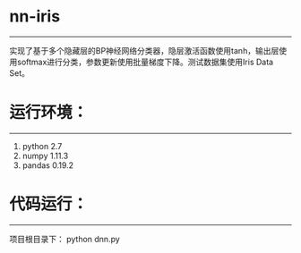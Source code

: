 # nn-iris
---
实现了基于多个隐藏层的BP神经网络分类器，隐层激活函数使用tanh，输出层使用softmax进行分类，参数更新使用批量梯度下降。测试数据集使用Iris Data Set。

# 运行环境：
---
1. python 2.7
2. numpy 1.11.3
3. pandas 0.19.2

# 代码运行：
---
项目根目录下： python dnn.py
